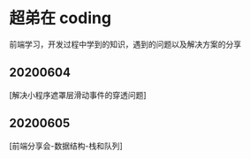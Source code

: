 # 超弟在 coding

前端学习，开发过程中学到的知识，遇到的问题以及解决方案的分享

## 20200604

[解决小程序遮罩层滑动事件的穿透问题]

## 20200605

[前端分享会-数据结构-栈和队列]





